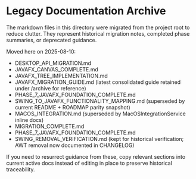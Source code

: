 # Legacy Documentation Archive

The markdown files in this directory were migrated from the project root to reduce clutter. They represent historical migration notes, completed phase summaries, or deprecated guidance.

Moved here on 2025-08-10:

- DESKTOP_API_MIGRATION.md
- JAVAFX_CANVAS_COMPLETE.md
- JAVAFX_TREE_IMPLEMENTATION.md
- JAVAFX_MIGRATION_GUIDE.md (latest consolidated guide retained under /archive for reference)
- PHASE_7_JAVAFX_FOUNDATION_COMPLETE.md
- SWING_TO_JAVAFX_FUNCTIONALITY_MAPPING.md (superseded by current README + ROADMAP parity snapshot)
- MACOS_INTEGRATION.md (superseded by MacOSIntegrationService inline docs)
- MIGRATION_COMPLETE.md
- PHASE_7_JAVAFX_FOUNDATION_COMPLETE.md
- SWING_REMOVAL_VERIFICATION.md (kept for historical verification; AWT removal now documented in CHANGELOG)

If you need to resurrect guidance from these, copy relevant sections into current active docs instead of editing in place to preserve historical traceability.

